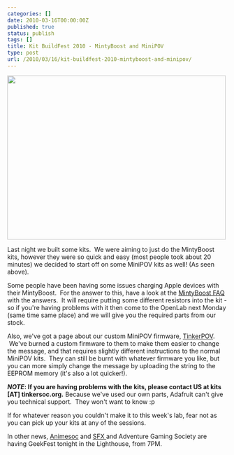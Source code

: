```yaml
---
categories: []
date: 2010-03-16T00:00:00Z
published: true
status: publish
tags: []
title: Kit BuildFest 2010 - MintyBoost and MiniPOV
type: post
url: /2010/03/16/kit-buildfest-2010-mintyboost-and-minipov/
---
```


<img class="aligncenter" title="MiniPOV TinkerSoc Edition" src="http://farm5.static.flickr.com/4039/4438464174_e61ff96ffb.jpg" alt="" width="500" height="375" />

Last night we built some kits.  We were aiming to just do the MintyBoost kits,
however they were so quick and easy (most people took about 20 minutes) we
decided to start off on some MiniPOV kits as well! (As seen above).

Some people have been having some issues charging Apple devices with their
MintyBoost.  For the answer to this, have a look at the [MintyBoost
FAQ](http://www.ladyada.net/make/mintyboost/faq.html) with the answers.  It
will require putting some different resistors into the kit - so if you're
having problems with it then come to the OpenLab next Monday (same time same
place) and we will give you the required parts from our stock.

Also, we've got a page about our custom MiniPOV firmware,
[TinkerPOV](http://tinkersoc.org/wiki/projects:tinkerpov).  We've burned a
custom firmware to them to make them easier to change the message, and that
requires slightly different instructions to the normal MiniPOV kits.  They can
still be burnt with whatever firmware you like, but you can more simply change
the message by uploading the string to the EEPROM memory (it's also a lot
quicker!).

**_NOTE_: If you are having problems with the kits, please contact US at kits
[AT] tinkersoc.org.** Because we've used our own parts, Adafruit can't give you
technical support.  They won't want to know :p

If for whatever reason you couldn't make it to this week's lab, fear not as you
can pick up your kits at any of the sessions.

In other news, <a href="http://animesoc.org.uk">Animesoc</a> and <a
href="http://www.ukcsfxsoc.angelcities.com/">SFX </a>and Adventure Gaming
Society are having GeekFest tonight in the Lighthouse, from 7PM.
